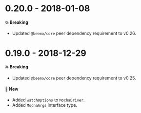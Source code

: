 # 0.20.0 - 2018-01-08

#### 💥 Breaking

- Updated `@beemo/core` peer dependency requirement to v0.26.

# 0.19.0 - 2018-12-29

#### 💥 Breaking

- Updated `@beemo/core` peer dependency requirement to v0.25.

#### 🚀 New

- Added `watchOptions` to `MochaDriver`.
- Added `MochaArgs` interface type.
